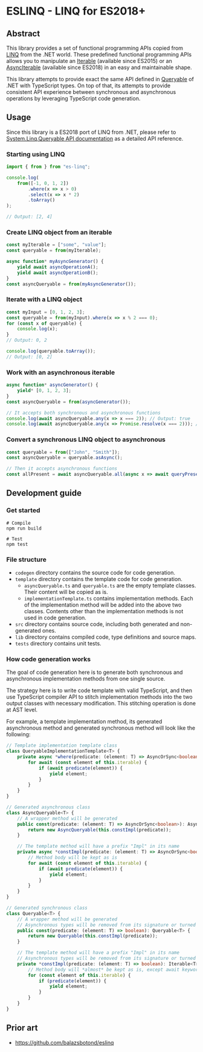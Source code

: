 # ESLINQ - LINQ for ES2018+

## Abstract

This library provides a set of functional programming APIs copied from [LINQ](https://docs.microsoft.com/en-us/dotnet/csharp/programming-guide/concepts/linq/) from the .NET world. These predefined functional programming APIs allows you to manipulate an [Iterable<T>](https://developer.mozilla.org/en-US/docs/Web/JavaScript/Reference/Iteration_protocols) (available since ES2015) or an [AsyncIterable<T>](https://developer.mozilla.org/en-US/docs/Web/JavaScript/Reference/Global_Objects/Symbol/asyncIterator) (available since ES2018) in an easy and maintainable shape.

This library attempts to provide exact the same API defined in [Queryable](https://docs.microsoft.com/en-us/dotnet/api/system.linq.queryable) of .NET with TypeScript types. On top of that, its attempts to provide consistent API experience between synchronous and asynchronous operations by leveraging TypeScript code generation.

## Usage

Since this library is a ES2018 port of LINQ from .NET, please refer to [System.Linq.Queryable API documentation](https://docs.microsoft.com/en-us/dotnet/api/system.linq.queryable) as a detailed API reference.

### Starting using LINQ

```javascript
import { from } from "es-linq";

console.log(
    from([-1, 0, 1, 2])
        .where(x => x > 0)
        .select(x => x * 2)
        .toArray()
);

// Output: [2, 4]
```

### Create LINQ object from an iterable

```javascript
const myIterable = ["some", "value"];
const queryable = from(myIterable);

async function* myAsyncGenerator() {
    yield await asyncOperationA();
    yield await asyncOperationB();
}
const asyncQueryable = from(myAsyncGenerator());
```

### Iterate with a LINQ object

```javascript
const myInput = [0, 1, 2, 3];
const queryable = from(myInput).where(x => x % 2 === 0);
for (const x of queryable) {
    console.log(x);
}
// Output: 0, 2

console.log(queryable.toArray());
// Output: [0, 2]
```

### Work with an asynchronous iterable

```javascript
async function* asyncGenerator() {
    yield* [0, 1, 2, 3];
}
const asyncQueryable = from(asyncGenerator());

// It accepts both synchronous and asynchronous functions
console.log(await asyncQueryable.any(x => x === 2)); // Output: true
console.log(await asyncQueryable.any(x => Promise.resolve(x === 2))); // Output: true
```

### Convert a synchronous LINQ object to asynchronous

```javascript
const queryable = from(["John", "Smith"]);
const asyncQueryable = queryable.asAsync();

// Then it accepts asynchronous functions
const allPresent = await asyncQueryable.all(async x => await queryPresentAsync(x));
```

## Development guide

### Get started

```shell
# Compile
npm run build

# Test
npm test
```

### File structure

- `codegen` directory contains the source code for code generation.
- `template` directory contains the template code for code generation.
    - `asyncQueryable.ts` and `queryable.ts` are the empty template classes. Their content will be copied as is.
    - `implementationTemplate.ts` contains implementation methods. Each of the implementation method will be added into the above two classes. Contents other than the implementation methods is not used in code generation.
- `src` directory contains source code, including both generated and non-generated ones.
- `lib` directory contains compiled code, type definitions and source maps.
- `tests` directory contains unit tests.

### How code generation works

The goal of code generation here is to generate both synchronous and asynchronous implementation methods from one single source.

The strategy here is to write code template with valid TypeScript, and then use TypeScript compiler API to stitch implementation methods into the two output classes with necessary modification. This stitching operation is done at AST level.

For example, a template implementation method, its generated asynchronous method and generated synchronous method will look like the following:

```typescript
// Template implementation template class
class QueryableImplementationTemplate<T> {
    private async *where(predicate: (element: T) => AsyncOrSync<boolean>): AsyncIterable<T> {
        for await (const element of this.iterable) {
            if (await predicate(element)) {
                yield element;
            }
        }
    }
}

// Generated asynchronous class
class AsyncQueryable<T> {
    // A wrapper method will be generated
    public const(predicate: (element: T) => AsyncOrSync<boolean>): AsyncQueryable<T> {
        return new AsyncQueryable(this.constImpl(predicate));
    }

    // The template method will have a prefix "Impl" in its name
    private async *constImpl(predicate: (element: T) => AsyncOrSync<boolean>): AsyncIterable<T> {
        // Method body will be kept as is
        for await (const element of this.iterable) {
            if (await predicate(element)) {
                yield element;
            }
        }
    }
}

// Generated synchronous class
class Queryable<T> {
    // A wrapper method will be generated
    // Asynchronous types will be removed from its signature or turned into its synchronous alternative
    public const(predicate: (element: T) => boolean): Queryable<T> {
        return new Queryable(this.constImpl(predicate));
    }

    // The template method will have a prefix "Impl" in its name
    // Asynchronous types will be removed from its signature or turned into its synchronous alternative
    private *constImpl(predicate: (element: T) => boolean): Iterable<T> {
        // Method body will *almost* be kept as is, except await keywords will be removed.
        for (const element of this.iterable) {
            if (predicate(element)) {
                yield element;
            }
        }
    }
}
```

## Prior art
* https://github.com/balazsbotond/eslinq
